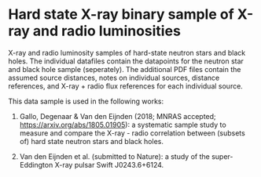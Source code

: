 # Hard state X-ray binary sample of X-ray and radio luminosities
X-ray and radio luminosity samples of hard-state neutron stars and black holes. The individual datafiles contain the datapoints for the neutron star and black hole sample (seperately). The additional PDF files contain the assumed source distances, notes on individual sources, distance references, and X-ray + radio flux references for each individual source. 

This data sample is used in the following works:

 1) Gallo, Degenaar & Van den Eijnden (2018; MNRAS accepted; https://arxiv.org/abs/1805.01905): a systematic sample study to measure and compare the X-ray - radio correlation between (subsets of) hard state neutron stars and black holes.

 2) Van den Eijnden et al. (submitted to Nature): a study of the super-Eddington X-ray pulsar Swift J0243.6+6124. 


